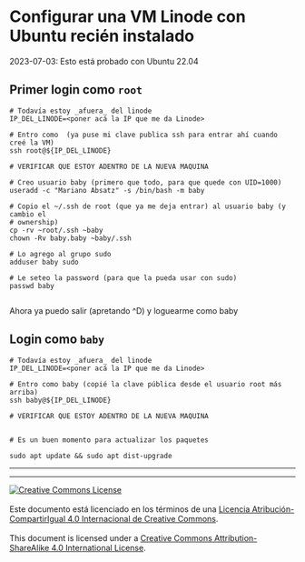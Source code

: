 # Configurar una VM Linode con Ubuntu recién instalado

2023-07-03: Esto está probado con Ubuntu 22.04

## Primer login como `root`

```
# Todavía estoy _afuera_ del linode
IP_DEL_LINODE=<poner acá la IP que me da Linode>

# Entro como  (ya puse mi clave publica ssh para entrar ahí cuando creé la VM)
ssh root@${IP_DEL_LINODE}

# VERIFICAR QUE ESTOY ADENTRO DE LA NUEVA MAQUINA

# Creo usuario baby (primero que todo, para que quede con UID=1000)
useradd -c "Mariano Absatz" -s /bin/bash -m baby

# Copio el ~/.ssh de root (que ya me deja entrar) al usuario baby (y cambio el 
# ownership)
cp -rv ~root/.ssh ~baby
chown -Rv baby.baby ~baby/.ssh

# Lo agrego al grupo sudo
adduser baby sudo

# Le seteo la password (para que la pueda usar con sudo)
passwd baby


```
Ahora ya puedo salir (apretando ^D) y loguearme como baby

## Login como `baby`

```
# Todavía estoy _afuera_ del linode
IP_DEL_LINODE=<poner acá la IP que me da Linode>

# Entro como baby (copié la clave pública desde el usuario root más arriba)
ssh baby@${IP_DEL_LINODE}

# VERIFICAR QUE ESTOY ADENTRO DE LA NUEVA MAQUINA


# Es un buen momento para actualizar los paquetes

sudo apt update && sudo apt dist-upgrade

```

___
<!-- LICENSE -->
___
<a rel="licencia" href="http://creativecommons.org/licenses/by-sa/4.0/deed.es">
<img alt="Creative Commons License" style="border-width:0"
src="https://i.creativecommons.org/l/by-sa/4.0/88x31.png" /></a>
<br /><br />
Este documento está licenciado en los términos de una <a rel="licencia"
href="http://creativecommons.org/licenses/by-sa/4.0/deed.es">
Licencia Atribución-CompartirIgual 4.0 Internacional de Creative Commons</a>.
<br /><br />
This document is licensed under a <a rel="license" 
href="http://creativecommons.org/licenses/by-sa/4.0/deed.en">
Creative Commons Attribution-ShareAlike 4.0 International License</a>.
<!-- END --> 
